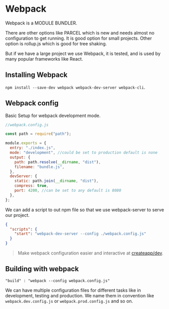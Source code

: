 # Webpack

Webpack is a MODULE BUNDLER.

There are other options like PARCEL which is new and needs almost no configuration to get running. It is good option for small projects. Other option is rollup.js which is good for tree shaking.

But if we have a large project we use Webpack, it is tested, and is used by many popular frameworks like React.

## Installing Webpack

`npm install --save-dev webpack webpack-dev-server webpack-cli`.

## Webpack config

Basic Setup for webpack development mode.

```js
//webpack.config.js

const path = require("path");

module.exports = {
  entry: "./index.js",
  mode: "development", //could be set to production default is none
  output: {
    path: path.resolve(__dirname, "dist"),
    filename: "bundle.js",
  },
  devServer: {
    static: path.join(__dirname, "dist"),
    compress: true,
    port: 4200, //can be set to any default is 8080
  },
};
```

We can add a script to out npm file so that we use webpack-server to serve our project.

```json
{
  "scripts": {
    "start": "webpack-dev-server --config ./webpack.config.js"
  }
}
```

> Make webpack configuration easier and interactive at [createapp/dev](https://createapp.dev/).

## Building with webpack

`"build" : "webpack --config webpack.config.js"`

We can have multiple configuration files for different tasks like in development, testing and production. We name them in convention like `webpack.dev.config.js` or `webpack.prod.config.js` and so on.
